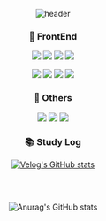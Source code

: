 <div align='center'>

![header](https://capsule-render.vercel.app/api?type=rounded&color=0:bfdbff,50:EAF4FF,100:bfdbff&text=Welcome👋&fontColor=0550ae)


### 🌊 FrontEnd

<img src="https://img.shields.io/badge/JavaScript-F7DF1E?style=for-the-badge&logo=javascript&logoColor=black"/> <img src="https://img.shields.io/badge/Typescript-3178C6?style=for-the-badge&logo=Typescript&logoColor=white"/> <img src="https://img.shields.io/badge/HTML5-E34F26?style=for-the-badge&logo=html5&logoColor=white"/> <img src="https://img.shields.io/badge/CSS3-1572B6?style=for-the-badge&logo=css3&logoColor=white"/>

<img src="https://img.shields.io/badge/React-61DAFB?style=for-the-badge&logo=React&logoColor=black"/> <img src= "https://img.shields.io/badge/Next-black?style=for-the-badge&logo=next.js&logoColor=white"/>
<img src="https://img.shields.io/badge/Tailwind CSS-06B6D4?style=for-the-badge&logo=Tailwind CSS&logoColor=white"/> <img src="https://img.shields.io/badge/styled components-DB7093?style=for-the-badge&logo=styled-components&logoColor=white"/>


###  🦕 Others
<img src="https://img.shields.io/badge/Velog-20C997?style=for-the-badge&logo=velog&logoColor=white"/>
<img src="https://img.shields.io/badge/Python-3776AB?style=for-the-badge&logo=Python&logoColor=white">
<img src="https://img.shields.io/badge/Node.js-339933?style=for-the-badge&logo=Node.js&logoColor=white"/>

<br/>
  
### 📚 Study Log



[![Velog's GitHub stats](https://velog-readme-stats.vercel.app/api?name=naringst)](https://github.com/eungyeole/velog-readme-stats)

## 

<br/> 

![Anurag's GitHub stats](https://github-readme-stats.vercel.app/api?username=naringst&show_icons=true&theme=holi)



<!--
**naringst/naringst** is a ✨ _special_ ✨ repository because its `README.md` (this file) appears on your GitHub profile.

Here are some ideas to get you started:

- 🔭 I’m currently working on ...
🌱 I’m currently learning basic front-end skills to be an expert!
- 👯 I’m looking to collaborate on ...
- 🤔 I’m looking for help with ...
- 💬 Ask me about ...
- 📫 How to reach me: ...
- 😄 Pronouns: ...
- ⚡ Fun fact: ...
- [![Solved.ac
프로필](http://mazassumnida.wtf/api/generate_badge?boj=shotshot)](https://solved.ac/shotshot)
-->

</div>
